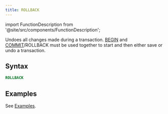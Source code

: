 ```yaml
---
title: ROLLBACK
---
```

import FunctionDescription from '@site/src/components/FunctionDescription';

<FunctionDescription description="Introduced or updated: v1.2.371"/>

Undoes all changes made during a transaction. [BEGIN](begin.md) and [COMMIT](commit.md)/ROLLBACK must be used together to start and then either save or undo a transaction.

## Syntax

```sql
ROLLBACK
```

## Examples

See [Examples](begin.md#examples).